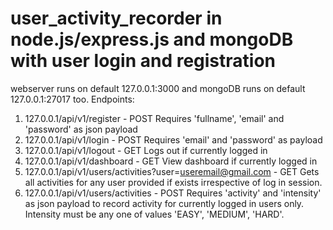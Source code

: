 # user_activity_recorder in node.js/express.js and mongoDB with user login and registration

webserver runs on default 127.0.0.1:3000 and mongoDB runs on default 127.0.0.1:27017 too.
Endpoints:
1.  127.0.0.1/api/v1/register - POST
    Requires 'fullname', 'email' and 'password' as json payload
2.  127.0.0.1/api/v1/login - POST
    Requires 'email' and 'password' as payload
3.  127.0.0.1/api/v1/logout - GET
    Logs out if currently logged in
4.  127.0.0.1/api/v1/dashboard - GET
    View dashboard if currently logged in
5.  127.0.0.1/api/v1/users/activities?user=useremail@gmail.com - GET
    Gets all activities for any user provided if exists irrespective of log in session.
6.  127.0.0.1/api/v1/users/activities - POST
    Requires 'activity' and 'intensity' as json payload to record activity for currently logged in users only. Intensity must be any one of     values 'EASY', 'MEDIUM', 'HARD'.
